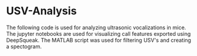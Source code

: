 # USV-Analysis

The following code is used for analyzing ultrasonic vocalizations in mice. The jupyter notebooks are used for visualizing call features exported using DeepSqueak. The MATLAB script was used for filtering USV's and creating a spectogram.

